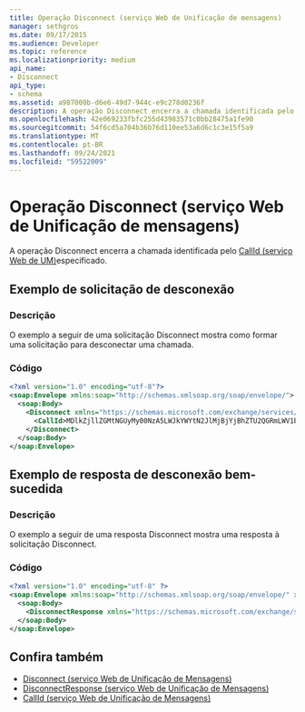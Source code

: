 ```yaml
---
title: Operação Disconnect (serviço Web de Unificação de mensagens)
manager: sethgros
ms.date: 09/17/2015
ms.audience: Developer
ms.topic: reference
ms.localizationpriority: medium
api_name:
- Disconnect
api_type:
- schema
ms.assetid: a987000b-d6e6-49d7-944c-e9c278d0236f
description: A operação Disconnect encerra a chamada identificada pelo CallId (serviço Web de UM) especificado.
ms.openlocfilehash: 42e069233fbfc255d43983571c0bb28475a1fe90
ms.sourcegitcommit: 54f6cd5a704b36b76d110ee53a6d6c1c3e15f5a9
ms.translationtype: MT
ms.contentlocale: pt-BR
ms.lasthandoff: 09/24/2021
ms.locfileid: "59522009"
---
```

# <a name="disconnect-operation-um-web-service"></a>Operação Disconnect (serviço Web de Unificação de mensagens)

A operação Disconnect encerra a chamada identificada pelo [CallId (serviço Web de UM)](callid-um-web-service.md)especificado.
  
## <a name="disconnect-request-example"></a>Exemplo de solicitação de desconexão

### <a name="description"></a>Descrição

O exemplo a seguir de uma solicitação Disconnect mostra como formar uma solicitação para desconectar uma chamada.
  
### <a name="code"></a>Código

```XML
<?xml version="1.0" encoding="utf-8"?>
<soap:Envelope xmlns:soap="http://schemas.xmlsoap.org/soap/envelope/">
  <soap:Body>
    <Disconnect xmlns="https://schemas.microsoft.com/exchange/services/2006/messages">
      <CallId>MDlkZjllZGMtNGUyMy00NzA5LWJkYWYtN2JlMjBjYjBhZTU2QGRmLWV1bS0wMS5leGNoYW5nZS5jb3JwLm1pY3Jvc29mdC5jb20=</CallId>
    </Disconnect>
  </soap:Body>
</soap:Envelope>
```

## <a name="successful-disconnect-response-example"></a>Exemplo de resposta de desconexão bem-sucedida

### <a name="description"></a>Descrição

O exemplo a seguir de uma resposta Disconnect mostra uma resposta à solicitação Disconnect.
  
### <a name="code"></a>Código

```XML
<?xml version="1.0" encoding="utf-8" ?> 
<soap:Envelope xmlns:soap="http://schemas.xmlsoap.org/soap/envelope/" xmlns:xsi="http://www.w3.org/2001/XMLSchema-instance" xmlns:xsd="http://www.w3.org/2001/XMLSchema">
  <soap:Body>
    <DisconnectResponse xmlns="https://schemas.microsoft.com/exchange/services/2006/messages" /> 
  </soap:Body>
</soap:Envelope>
```

## <a name="see-also"></a>Confira também

- [Disconnect (serviço Web de Unificação de Mensagens)](disconnect-um-web-service.md) 
- [DisconnectResponse (serviço Web de Unificação de Mensagens)](disconnectresponse-um-web-service.md) 
- [CallId (serviço Web de Unificação de Mensagens)](callid-um-web-service.md)

